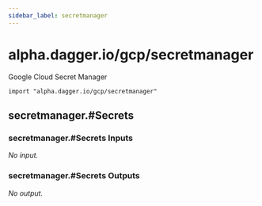 ```yaml
---
sidebar_label: secretmanager
---
```


# alpha.dagger.io/gcp/secretmanager

Google Cloud Secret Manager

```cue
import "alpha.dagger.io/gcp/secretmanager"
```

## secretmanager.#Secrets

### secretmanager.#Secrets Inputs

_No input._

### secretmanager.#Secrets Outputs

_No output._
